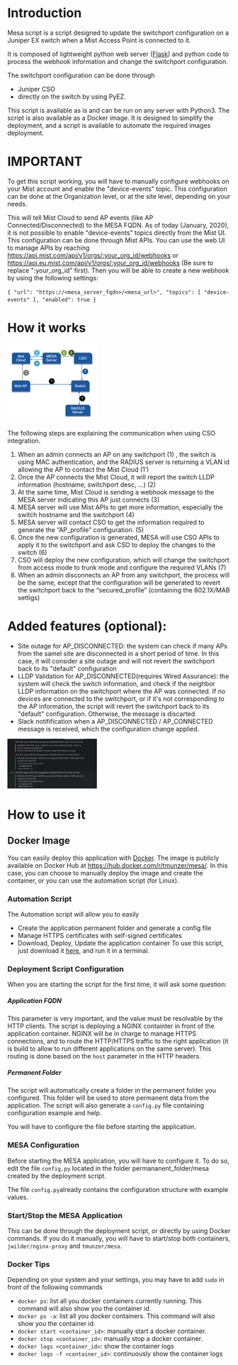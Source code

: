 # Introduction
Mesa script is a script designed to update the switchport configuration on a Juniper EX switch when a Mist Access Point is connected to it.

It is composed of lightweight python web server ([Flask](https://github.com/pallets/flask)) and python code to process the webhook information and change the switchport configuration.

The switchport configuration can be done through
* Juniper CSO
* directly on the switch by using PyEZ.

This script is available as is and can be run on any server with Python3. 
The script is also available as a Docker image. It is designed to simplify the deployment, and a script is available to automate the required images deployment.

# IMPORTANT
To get this script working, you will have to manually configure webhooks on your Mist account and enable the "device-events" topic. This configuration can be done at the Organization level, or at the site level, depending on your needs.

This will tell Mist Cloud to send AP events (like AP Connected/Disconnected) to the MESA FQDN. As of today (January, 2020), it is not possible to enable "device-events" topics directly from the Mist UI. This configuration can be done through Mist APIs. You can use the web UI to manage APIs by reaching https://api.mist.com/api/v1/orgs/:your_org_id/webhooks or https://api.eu.mist.com/api/v1/orgs/:your_org_id/webhooks (Be sure to replace ":your_org_id" first). Then you will be able to create a new webhook by using the following settings:

`
    {
        "url": "https://<mesa_server_fqdn>/<mesa_url>",
        "topics": [
            "device-events"
        ],
        "enabled": true
    }
   `

# How it works
<img src="__readme_img/cso_process.png" width="40%">

The following steps are explaining the communication when using CSO integration.
1. When an admin connects an AP on any switchport (1) , the switch is using MAC authentication, and the RADIUS server is returning a VLAN id allowing the AP to contact the Mist Cloud (1’)
2. Once the AP connects the Mist Cloud, it will report the switch LLDP information (hostname, switchport desc, …) (2)
3. At the same time, Mist Cloud is sending a webhook message to the MESA server indicating this AP just connects (3)
4. MESA server will use Mist APIs to get more information, especially the switch hostname and the switchport (4)
5. MESA server will contact CSO to get the information required to generate the “AP_profile” configuration. (5)
6. Once the new configuration is generated, MESA will use CSO APIs to apply it to the switchport and ask CSO to deploy the changes to the switch (6)
7. CSO will deploy the new configuration, which will change the switchport from access mode to trunk mode and configure the required VLANs (7)
8. When an admin disconnects an AP from any switchport, the process will be the same, except that the configuration will be generated to revert the switchport back to the “secured_profile” (containing the 802.1X/MAB settigs)

# Added features (optional):
* Site outage for AP_DISCONNECTED: the system can check if many APs from the samel site are disconnected in a short period of time. In this case, it will consider a site outage and will not revert the switchport back to its "default" configuration
* LLDP Validation for AP_DISCONNECTED(requires Wired Assurance): the system will check the switch information, and check if the neighbor LLDP information on the switchport where the AP was connected. If no devices are connected to the switchport, or if it's not corresponding to the AP information, the script will revert the switchport back to its "default" configuration. Otherwise, the message is discarted. 
* Slack notifification when a AP_DISCONNECTED / AP_CONNECTED message is received, which the configuration change applied.
<img src="__readme_img/slack.png" width="40%">

# How to use it
## Docker Image
You can easily deploy this application with [Docker](https://www.docker.com/). The image is publicly available on Docker Hub at https://hub.docker.com/r/tmunzer/mesa/.
In this case, you can choose to manually deploy the image and create the container, or you can use the automation script (for Linux).

### Automation Script
The Automation script will allow you to easily 
* Create the application permanent folder and generate a config file
* Manage HTTPS certificates with self-signed certificates 
* Download, Deploy, Update the application container
To use this script, just download it [here](mesa.sh), and run it in a terminal.

### Deployment Script Configuration
When you are starting the script for the first time, it will ask some question:
##### Application FQDN
This parameter is very important, and the value must be resolvable by the HTTP clients. The script is deploying a NGINX containter in front of the application container. NGINX will be in charge to manage HTTPS connections, and to route the HTTP/HTTPS traffic to the right application (it is build to allow to run different applications on the same server). This routing is done based on the `host` parameter in the HTTP headers.

##### Permanent Folder
The script will automatically create a folder in the permanent folder you configured. This folder will be used to store permanent data from the application. The script will also generate a `config.py` file containing configuration example and help.

You will have to configure the file before starting the application.
### MESA Configuration
Before starting the MESA application, you will have to configure it. To do so, edit the file `config.py` located in the folder permananent_folder/mesa created by the deployment script.

The file `config.py`already contains the configuration structure with example values. 
### Start/Stop the MESA Application
This can be done through the deployment script, or directly by using Docker commands. If you do it manually, you will have to start/stop both containers, `jwilder/nginx-proxy` and `tmunzer/mesa`.
### Docker Tips
Depending on your system and your settings, you may have to add `sudo` in front of the following commands
- `docker ps`: list all you docker containers currently running. This command will also show you the container id.
- `docker ps -a`: list all you docker containers. This command will also show you the container id.
- `docker start <container_id>`: manually start a docker container.
- `docker stop <container_id>`: manually stop a docker container.
- `docker logs <container_id>`: show the container logs
- `docker logs -f <container_id>`: continuously show the container logs
